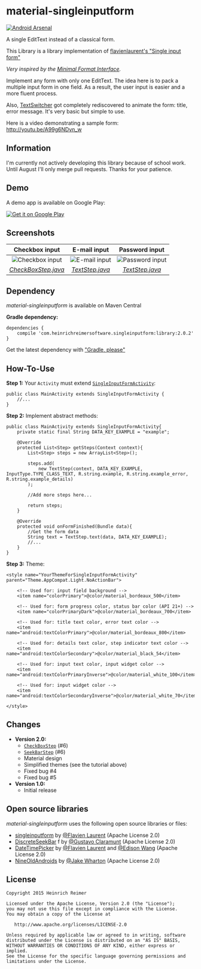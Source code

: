 material-singleinputform
=======================
[![Android Arsenal](https://img.shields.io/badge/Android%20Arsenal-material--singleinputform-blue.svg?style=flat)](https://android-arsenal.com/details/1/1163)

A single EditText instead of a classical form.

This Library is a library implementation of  [flavienlaurent's "Single input form"][1]

_Very inspired by the [Minimal Format Interface][2]._

Implement any form with only one EditText. The idea here is to pack a multiple input form in one field. As a result, the user input is easier and a more fluent process.

Also, [TextSwitcher][3] got completely rediscovered to animate the form: title, error message. It's very basic but simple to use.

Here is a video demonstrating a sample form:
http://youtu.be/A99g6NDvn_w

Information
----
I'm currently not actively developing this library because of school work. Until August I'll only merge pull requests. Thanks for your patience.

Demo
----
A demo app is available on Google Play:

[![Get it on Google Play](https://developer.android.com/images/brand/en_generic_rgb_wo_45.png)](https://play.google.com/store/apps/details?id=com.heinrichreimersoftware.singleinputform.example)

Screenshots
-----------

| Checkbox input | E-mail input | Password input |
|:-:|:-:|:-:|
| ![Checkbox input](http://i.imgur.com/lsSIFuV.png) | ![E-mail input](http://i.imgur.com/JFB1tTq.png) | ![Password input](http://i.imgur.com/BiLn77T.png) |
| [_CheckBoxStep.java_][CBS] | [_TextStep.java_][TS] | [_TextStep.java_][TS] |

Dependency
----------

*material-singleinputform* is available on Maven Central

**Gradle dependency:**

    dependencies {
	    compile 'com.heinrichreimersoftware.singleinputform:library:2.0.2'
    }

Get the latest dependency with ["Gradle, please"][GP]

How-To-Use
-----

**Step 1:** Your `Activity` must extend [`SingleInputFormActivity`][SIFA]:

    public class MainActivity extends SingleInputFormActivity {
        //...
    }

**Step 2:** Implement abstract methods:

    public class MainActivity extends SingleInputFormActivity{
	    private static final String DATA_KEY_EXAMPLE = "example";
	    
	    @Override
	    protected List<Step> getSteps(Context context){
	        List<Step> steps = new ArrayList<Step>();
	        
	        steps.add(
	            new TextStep(context, DATA_KEY_EXAMPLE, InputType.TYPE_CLASS_TEXT, R.string.example, R.string.example_error, R.string.example_details)
	        );
	        
	        //Add more steps here...
	        
	        return steps;
	    }
	    
	    @Override
	    protected void onFormFinished(Bundle data){
            //Get the form data
	        String text = TextStep.text(data, DATA_KEY_EXAMPLE);
	        //...
	    }
	}

**Step 3:** Theme:

    <style name="YourThemeForSingleInputFormActivity" parent="Theme.AppCompat.Light.NoActionBar">

        <!-- Used for: input field background -->
        <item name="colorPrimary">@color/material_bordeaux_500</item>

        <!-- Used for: form progress color, status bar color (API 21+) -->
        <item name="colorPrimaryDark">@color/material_bordeaux_700</item>

        <!-- Used for: title text color, error text color -->
        <item name="android:textColorPrimary">@color/material_bordeaux_800</item>

        <!-- Used for: details text color, step indicator text color -->
        <item name="android:textColorSecondary">@color/material_black_54</item>

        <!-- Used for: input text color, input widget color -->
        <item name="android:textColorPrimaryInverse">@color/material_white_100</item>

        <!-- Used for: input widget color -->
        <item name="android:textColorSecondaryInverse">@color/material_white_70</item>

    </style>

Changes
-------

* **Version 2.0:**
    * [`CheckBoxStep`][CBS] (#6)
    * [`SeekBarStep`][SBS] (#6)
    * Material design
    * Simplified themes (see the tutorial above)
    * Fixed bug #4
    * Fixed bug #5
* **Version 1.0:**
    * Initial release

Open source libraries
-------

_material-singleinputform_ uses the following open source libraries or files:

* [singleinputform][4] by [@Flavien Laurent][5] (Apache License 2.0)
* [DiscreteSeekBar][6] f by [@Gustavo Claramunt][7] (Apache License 2.0)
* [DateTimePicker][8] by [@Flavien Laurent][5] and [@Edison Wang][9] (Apache License 2.0)
* [NineOldAndroids][10] by [@Jake Wharton][11] (Apache License 2.0)

License
-------

    Copyright 2015 Heinrich Reimer

    Licensed under the Apache License, Version 2.0 (the "License");
    you may not use this file except in compliance with the License.
    You may obtain a copy of the License at

       http://www.apache.org/licenses/LICENSE-2.0

    Unless required by applicable law or agreed to in writing, software
    distributed under the License is distributed on an "AS IS" BASIS,
    WITHOUT WARRANTIES OR CONDITIONS OF ANY KIND, either express or implied.
    See the License for the specific language governing permissions and
    limitations under the License.
    
    
[1]: https://github.com/flavienlaurent/singleinputform
[2]: https://github.com/codrops/MinimalForm
[3]: http://developer.android.com/reference/android/widget/TextSwitcher.html
[CBS]: https://github.com/HeinrichReimer/Android-SingleInputForm/blob/master/library/src/main/java/com/heinrichreimersoftware/singleinputform/steps/CheckBoxStep.java
[TS]: https://github.com/HeinrichReimer/Android-SingleInputForm/blob/master/library/src/main/java/com/heinrichreimersoftware/singleinputform/steps/TextStep.java
[SBS]: https://github.com/HeinrichReimer/Android-SingleInputForm/blob/master/library/src/main/java/com/heinrichreimersoftware/singleinputform/steps/SeekBarStep.java
[SIFA]: https://github.com/HeinrichReimer/Android-SingleInputForm/blob/master/library/src/main/java/com/heinrichreimersoftware/singleinputform/SingleInputFormActivity.java
[GP]: http://gradleplease.appspot.com/#com.heinrichreimersoftware.singleinputform
[4]: https://github.com/flavienlaurent/singleinputform
[5]: https://github.com/flavienlaurent
[6]: https://github.com/AnderWeb/discreteSeekBar
[7]: https://github.com/AnderWeb
[8]: https://github.com/flavienlaurent/datetimepicker
[9]: https://github.com/edisonw
[10]: https://github.com/JakeWharton/NineOldAndroids
[11]: https://github.com/JakeWharton
